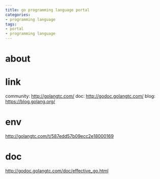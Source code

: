 ```yaml
---
title: go programming language portal
categories:
- programming language
tags:
- portal
- programming language
---
```


# about

# link
community: http://golangtc.com/
doc: http://godoc.golangtc.com/
blog: https://blog.golang.org/

# env
http://golangtc.com/t/587edd57b09ecc2e18000169

# doc
http://godoc.golangtc.com/doc/effective_go.html
